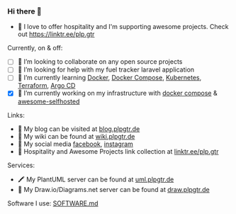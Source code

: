### Hi there 👋

- 🌳 I love to offer hospitality and I'm supporting awesome projects. Check out https://linktr.ee/plp.gtr

Currently, on & off:

- [ ] 👯 I’m looking to collaborate on any open source projects
- [ ] 🤔 I’m looking for help with my fuel tracker laravel application
- [ ] 🌱 I’m currently learning [Docker](https://docker.com), [Docker Compose](https://docs.docker.com/compose/), [Kubernetes](https://kubernetes.io/), [Terraform](https://www.terraform.io), [Argo CD](https://argoproj.github.io/cd/)
- [x] 🔭 I’m currently working on my infrastructure with [docker compose](https://docs.docker.com/compose/) & [awesome-selfhosted](https://github.com/awesome-selfhosted/awesome-selfhosted) 

Links:

- 📓 My blog can be visited at [blog.plpgtr.de](https://blog.plpgtr.de)
- 📒 My wiki can be found at [wiki.plpgtr.de](https://wiki.plpgtr.de)
- 👥 My social media [facebook](https://www.facebook.com/plp.gtr/), [instagram](https://www.instagram.com/plp.gtr/)
- 🔗 Hospitality and Awesome Projects link collection at [linktr.ee/plp.gtr](https://linktr.ee/plp.gtr)

Services:

- 🖍️ My PlantUML server can be found at [uml.plpgtr.de](https://uml.plpgtr.de)
- 🎨 My Draw.io/Diagrams.net server can be found at [draw.plpgtr.de](https://draw.plpgtr.de)

Software I use: [SOFTWARE.md](SOFTWARE.md)

<!--
**PLP-GTR/plp-GTR** is a ✨ _special_ ✨ repository because its `README.md` (this file) appears on your GitHub profile.

Here are some ideas to get you started:

- 🔭 I’m currently working on ...
- 🌱 I’m currently learning ...
- 👯 I’m looking to collaborate on ...
- 🤔 I’m looking for help with ...
- 💬 Ask me about ...
- 📫 How to reach me: ...
- 😄 Pronouns: ...
- ⚡ Fun fact: ...
-->
